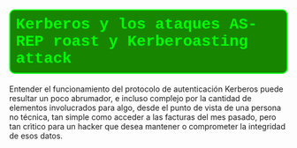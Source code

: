 


<h1 style="
    color: #00ff00;
    background: #178500; 
    border: 2px solid #00ff00;
    border-radius: 10px; 
    padding: 10px;     
    font-family: 'Courier New';
    text-aling: center; 
"> 
 Kerberos y los ataques AS-REP roast y Kerberoasting attack
</h1>

Entender el funcionamiento del protocolo de autenticación Kerberos puede resultar un poco abrumador, e incluso complejo por la cantidad de elementos involucrados para algo, desde el punto de vista de una persona no técnica, tan simple como acceder a las facturas del mes pasado, pero tan crìtico para un hacker que desea mantener o comprometer la integridad de esos datos.




